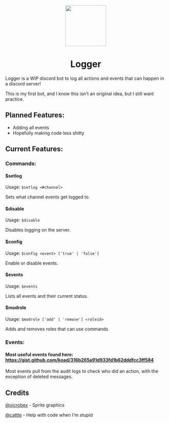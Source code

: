 <div align="center">

<img width="128" src="https://media.discordapp.net/attachments/737388909197262948/796812054253797376/logger.png" />

# Logger

</div>

Logger is a WIP discord bot to log all actions and events that can happen in a discord server!

This is my first bot, and I know this isn't an original idea, but I still want practice.

## Planned Features:

- Adding all events
- Hopefully making code less shitty

## Current Features:

### Commands:

#### $setlog

Usage: `$setlog <#channel>`

Sets what channel events get logged to.

#### $disable

Usage: `$disable`

Disables logging on the server.

#### $config

Usage: `$config <event> ['true' | 'false']`

Enable or disable events.

#### $events

Usage: `$events`

Lists all events and their current status.

#### $modrole

Usage: `$modrole ['add' | 'remove'] <roleid>`

Adds and removes roles that can use commands

### Events:

#### Most useful events found here: https://gist.github.com/koad/316b265a91d933fd1b62dddfcc3ff584

Most events pull from the audit logs to check who did an action, with the exception of deleted messages.

## Credits

[@vicrobex](https://github.com/vicrobex) - Sprite graphics

[@cattte](https://github.com/cattte) - Help with code when I'm stupid
